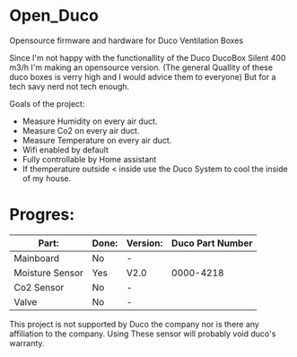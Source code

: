 # Open_Duco
Opensource firmware and hardware for Duco  Ventilation Boxes

Since I'm not happy with the functionallity of the Duco DucoBox Silent 400 m3/h I'm making an opensource version. (The general Quallity of these duco boxes is verry high and I would advice them to everyone) But for a tech savy nerd not tech enough.

Goals of the project:
 - Measure Humidity on every air duct.
 - Measure Co2 on every air duct.
 - Measure Temperature on every air duct.
 - Wifi enabled by default
 - Fully controllable by Home assistant
 - If themperature outside < inside use the Duco System to cool the inside of my house.

# Progres:



|   Part:         |Done:	                         |Version:                       |Duco Part Number|
|----------------|-------------------------------|-----------------------------|-----------------------------|
|Mainboard|No         |-          |
|Moisture Sensor        |Yes            |V2.0        | 0000-4218
|Co2 Sensor         |No|-|
|Valve         |No|-|


This project is not supported by Duco the company nor is there any affiliation to the company. Using These sensor will probably void duco's warranty.
